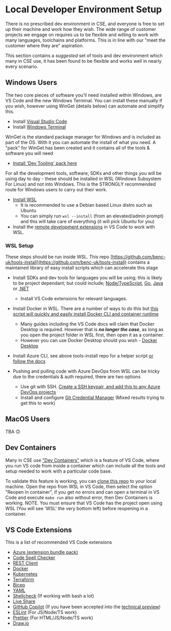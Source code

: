 # Local Developer Environment Setup

There is no prescribed dev environment in CSE, and everyone is free to set up their machine and work how they wish. The wide range of customer projects we engage on requires us to be flexible and willing to work with many languages, toolchains and platforms. This is in line with our "meet the customer where they are" aspiration.

This section contains a *suggested* set of tools and dev environment which many in CSE use, it has been found to be flexible and works well in nearly every scenario.

## Windows Users

The two core pieces of software you'll need installed within Windows, are VS Code and the new Windows Terminal. You can install these manually if you wish, however using WinGet (details below) can automate and simplify this.

- Install [Visual Studio Code](https://code.visualstudio.com/docs/setup/setup-overview)
- Install [Windows Terminal](https://apps.microsoft.com/store/detail/windows-terminal/9N0DX20HK701?hl=en-gb&gl=GB)

WinGet is the standard package manager for Windows and is included as part of the OS. With it you can automate the install of what you need. A "pack" for WinGet has been created and it contains all of the tools & software you will need

- [Install 'Dev Tooling' pack here](https://winstall.app/packs/zzbVwCc3M)

For all the development tools, software, SDKs and other things you will be using day to day - these should be installed in WSL (Windows Subsystem For Linux) and not into Windows. This is the STRONGLY recommended route for Windows users to carry out their work.

- [Install WSL](https://docs.microsoft.com/en-us/windows/wsl/install)
  - It is recommended to use a Debian based Linux distro such as Ubuntu
  - You can simply run `wsl --install` (from an elevated/admin prompt) and this will take care of everything (it will pick Ubuntu for you)
- Install the [remote development extensions](https://marketplace.visualstudio.com/items?itemName=ms-vscode-remote.vscode-remote-extensionpack) in VS Code to work with WSL.

### WSL Setup

These steps should be run inside WSL. This repo [https://github.com/benc-uk/tools-install](https://github.com/benc-uk/tools-install) contains a maintained library of easy install scripts which can accelerate this stage

- Install SDKs and dev tools for languages you will be using; this is likely to be project dependant; but could include; [Node/TypeScript](https://github.com/benc-uk/tools-install/blob/master/node.sh), [Go](https://github.com/benc-uk/tools-install/blob/master/golang.sh), [Java](https://github.com/benc-uk/tools-install/blob/master/jdk11.sh) or [.NET](https://github.com/benc-uk/tools-install/blob/master/dotnet.sh)
  - Install VS Code extensions for relevant languages.
- Install Docker in WSL. There are a number of ways to do this but [this script will quickly and easily install Docker CLI and container runtime](https://github.com/benc-uk/tools-install/blob/master/docker.sh)
  - Many guides including the VS Code docs will claim that Docker Desktop is required. However that is ***no longer the case***, as long as you open the project folder in WSL first, then open it as a container.
  - However you can use Docker Desktop should you wish - [Docker Desktop](https://www.docker.com/products/docker-desktop/)
- Install Azure CLI, see above tools-install repo for a helper script [or follow the docs](http://aka.ms/azure-cli)

- Pushing and pulling code with Azure DevOps from WSL can be tricky due to the credentials & auth required, there are two options
  - Use git with SSH. [Create a SSH keypair, and add this to any Azure DevOps projects](https://docs.microsoft.com/en-us/azure/devops/repos/git/use-ssh-keys-to-authenticate?view=azure-devops)
  - Install and configure [Git Credential Manager](https://github.com/GitCredentialManager/git-credential-manager) (Mixed results trying to get this to work)

## MacOS Users

TBA 🙃

## Dev Containers

Many in CSE use ["Dev Containers"](https://microsoft.github.io/code-with-engineering-playbook/developer-experience/devcontainers/) which is a feature of VS Code, where you run VS code from inside a container which can include all the tools and setup needed to work with a particular code base.

To validate this feature is working, you can [clone this repo](https://github.com/benc-uk/nodejs-demoapp) to your local machine. Open the repo from WSL in VS Code, then select the option "Reopen in container", if you get no errors and can open a terminal in VS Code and execute `make run` also without error, then Dev Containers is working. NOTE. You must ensure that VS Code has the project open using WSL (You will see 'WSL' the very bottom left) before reopening in a container.

## VS Code Extensions

This is a list of recommended VS Code extensions

- [Azure (extension bundle pack)](https://marketplace.visualstudio.com/items?itemName=ms-vscode.vscode-node-azure-pack)
- [Code Spell Checker](https://marketplace.visualstudio.com/items?itemName=streetsidesoftware.code-spell-checker)
- [REST Client](https://marketplace.visualstudio.com/items?itemName=humao.rest-client)
- [Docker](https://marketplace.visualstudio.com/items?itemName=ms-azuretools.vscode-docker)
- [Kubernetes](https://marketplace.visualstudio.com/items?itemName=ms-kubernetes-tools.vscode-kubernetes-tools)
- [Terraform](https://marketplace.visualstudio.com/items?itemName=HashiCorp.terraform)
- [Bicep](https://marketplace.visualstudio.com/items?itemName=ms-azuretools.vscode-bicep)
- [YAML](https://marketplace.visualstudio.com/items?itemName=redhat.vscode-yaml)
- [Shellcheck](https://marketplace.visualstudio.com/items?itemName=timonwong.shellcheck) (If working with bash a lot)
- [Live Share](https://marketplace.visualstudio.com/items?itemName=MS-vsliveshare.vsliveshare)
- [GitHub Copilot](https://marketplace.visualstudio.com/items?itemName=GitHub.copilot) (If you have been accepted into the [technical preview](https://github.com/features/copilot/signup))
- [ESLint](https://marketplace.visualstudio.com/items?itemName=dbaeumer.vscode-eslint) (For JS/Node/TS work)
- [Prettier](https://marketplace.visualstudio.com/items?itemName=esbenp.prettier-vscode) (For HTML/JS/Node/TS work)
- [Draw.io](https://marketplace.visualstudio.com/items?itemName=hediet.vscode-drawio)
